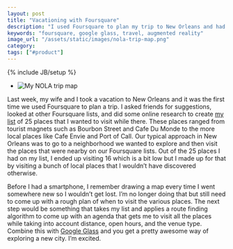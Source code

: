 ```yaml
---
layout: post
title: "Vacationing with Foursquare"
description: "I used Foursquare to plan my trip to New Orleans and had a great time. Technology is making travel a lot easier."
keywords: "foursquare, google glass, travel, augmented reality"
image_url: "/assets/static/images/nola-trip-map.png"
category:
tags: ["#product"]
---
```

{% include JB/setup %}

<ul class="thumbnails">
  <li class="span6">
    <div class="thumbnail">
      <img src="{{ IMG_PATH }}nola-trip-map.png" alt="My NOLA trip map">
    </div>
  </li>
</ul>

Last week, my wife and I took a vacation to New Orleans and it was the first time we used Foursquare to plan a trip. I asked friends for suggestions, looked at other Foursquare lists, and did some online research to create <a href="https://foursquare.com/dangoldin/list/nola-trip" target="_blank">my list</a> of 25 places that I wanted to visit while there. These places ranged from tourist magnets such as Bourbon Street and Cafe Du Monde to the more local places like Cafe Envie and Port of Call. Our typical approach in New Orleans was to go to a neighborhood we wanted to explore and then visit the places that were nearby on our Foursquare lists. Out of the 25 places I had on my list, I ended up visiting 16 which is a bit low but I made up for that by visiting a bunch of local places that I wouldn’t have discovered otherwise.

Before I had a smartphone, I remember drawing a map every time I went somewhere new so I wouldn’t get lost. I’m no longer doing that but still need to come up with a rough plan of when to visit the various places. The next step would be something that takes my list and applies a route finding algorithm to come up with an agenda that gets me to visit all the places while taking into account distance, open hours, and the venue type. Combine this with <a href="http://www.google.com/glass/start/" target="_blank">Google Glass</a> and you get  a pretty awesome way of exploring a new city. I’m excited.